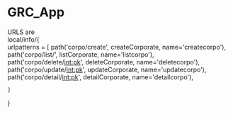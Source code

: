 # GRC_App
URLS are <br>
local/info/{<br>
            urlpatterns = [
    path('corpo/create', createCorporate, name='createcorpo'),
    path('corpo/list/', listCorporate, name='listcorpo'),
    path('corpo/delete/<int:pk>', deleteCorporate, name='deletecorpo'),
    path('corpo/update/<int:pk>', updateCorporate, name='updatecorpo'),
    path('corpo/detail/<int:pk>', detailCorporate, name='detailcorpo'),

    ]
}
